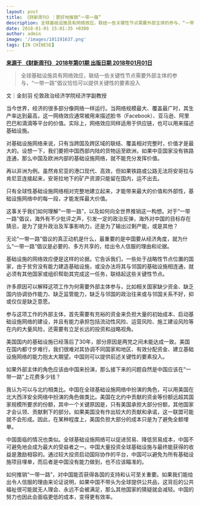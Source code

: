 ```yaml
---
layout: post
title: 《财新周刊》｜更好地推销“一带一路”
description: 全球基础设施具有网络效应，联结一些关键性节点需要外部主体的参与，“一带一路”倡议恰恰可以提供关键性的要素投入
date: 2018-01-01 15:01:35 +0300
author: admin
image: '/images/101191637.png'
tags: [IN CHINESE]
---
```

​​<a href="/pdf/belt.pdf" target="_blank"><strong>来源于 《财新周刊》 2018年第01期 出版日期 2018年01月01日</strong></a>

> 全球基础设施具有网络效应，联结一些关键性节点需要外部主体的参与，“一带一路”倡议恰恰可以提供关键性的要素投入

文｜金刻羽
伦敦政治经济学院经济学副教授

当今世界，经济的很多部分像网络一样运行。当网络规模最大、覆盖最广时，其生产率达到最高，这一网络效应通常被用来描述脸书（Facebook）、亚马逊、阿里巴巴和滴滴等平台的价值。实际上，网络效应同样适用于供应链，也可以用来描述基础设施。

对基础设施网络来说，只有当跨国及跨区域的联结、覆盖相对完整时，价值才是最大的。设想一下，我们要把中国西部内陆的货物运至欧洲，如果中亚国家没有铁路连通，那么中国及欧洲内部的基础设施网络，就不能充分发挥价值。

再以非洲为例。虽然肯尼亚的港口现代、高效，但如果铁路或公路无法将安哥拉与肯尼亚连接起来，安哥拉地下的矿产资源只能留在国内，运不出去。

只有全球性基础设施网络相对完整地建立起来，才能带来最大的价值和外部性，基础设施网络中的每一段，才能发挥最大价值。

这事关乎我们如何理解“一带一路”，以及如何向全世界推销这一构想。对于“一带一路”倡议，海外有不少批评之声，引发一定的政治反弹，海外对中国的目标存在猜忌，是为了提升政治及军事影响力，还是为了输出过剩产能，或是其他？

无论“一带一路”倡议的真正动机是什么，最重要的是中国要从经济角度，就为什么“一带一路”倡议是必要的、多方共享的，给出令人信服的理由和论据。

基础设施的网络效应便是这样的论据。它告诉我们，一些处于战略性节点位置的国家，由于贫穷没有能力建造基础设施，或没办法将其与邻国的基础设施相连通，就必须有其他国家或组织帮助其完成这一任务，联结起这些关键性节点。

许多原因可以解释这项工作为何需要外部主体参与，比如相关国家缺少资金、缺乏国内协调协作能力、缺乏监管能力，缺乏与邻国的政治往来或与邻国关系不好，抑或仅仅是缺乏意愿。

参与这项工作的外部主体，首先需要有充裕的资金来负担大量的初始成本、启动基础设施网络的建设，并且有能力承担包括流动性风险、运营风险、施工建设风险等在内的大量风险，还需要有立足长远的投资和战略视角。

美国国内的基础设施已经落后了30年，部分原因是两党之间未能达成一致。美国在国内都寸步难行，我们很难对其协调不同国家和地区、有效分配资金、建立基础设施网络的能力抱太大期望。中国则可以提供前述关键性的要素投入。

如果外部主体的角色应该由中国来扮演，那么接下来的问题自然是中国应该在“一带一路”上花费多少钱？

我认为可以与北约相类比。中国在全球基础设施网络中扮演的角色，可以用美国在北大西洋安全网络中扮演的角色做类比。美国在北约中贡献的资金等份额远超其国家规模所要求的份额，其中一个关键原因是，只有美国承担大部分份额，其他国家才会认领、贡献剩下的部分。如果美国没有作出较大的贡献和承诺，这一联盟可能就不会形成。因此，在某种程度上，美国负担大部分的成本只是为了避免全额埋单。

中国面临的情况也类似。全球基础设施网络可以促进贸易、降低贸易成本，中国不可避免地会成为最大的受益者之一。中国大量投资全球基础设施与最终能获得的收益是激励相容的。通过较大投资启动国际协作的平台，中国可以避免为所有基础设施项目埋单，而后者是中国没有能力做到，也不应该瞄准的。

如何推销“一带一路”，对中国能否获得各国的支持和认可至关重要。如果我们能给出令人信服的理由来论证说明，如果中国不带头为全球提供公共品，这背后的公共福祉很可能就无人理会、永远不会被满足，那么其他国家的猜疑就会减轻。中国的努力也因此会面临更低的成本，变得更有效率。
